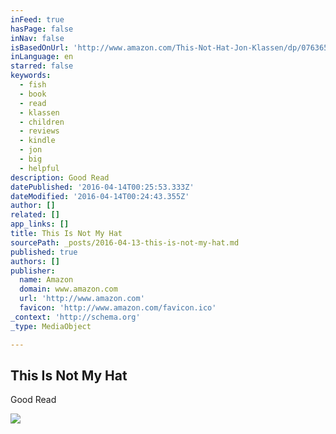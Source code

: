 ```yaml
---
inFeed: true
hasPage: false
inNav: false
isBasedOnUrl: 'http://www.amazon.com/This-Not-Hat-Jon-Klassen/dp/0763655996/ref=sr_1_1?ie=UTF8&qid=1460587925&sr=8-1&keywords=this+is+not+my+hat+by+jon+klassen'
inLanguage: en
starred: false
keywords:
  - fish
  - book
  - read
  - klassen
  - children
  - reviews
  - kindle
  - jon
  - big
  - helpful
description: Good Read
datePublished: '2016-04-14T00:25:53.333Z'
dateModified: '2016-04-14T00:24:43.355Z'
author: []
related: []
app_links: []
title: This Is Not My Hat
sourcePath: _posts/2016-04-13-this-is-not-my-hat.md
published: true
authors: []
publisher:
  name: Amazon
  domain: www.amazon.com
  url: 'http://www.amazon.com'
  favicon: 'http://www.amazon.com/favicon.ico'
_context: 'http://schema.org'
_type: MediaObject

---
```

<article style=""><h1>This Is Not My Hat</h1><p>Good Read</p><img src="https://s3-us-west-2.amazonaws.com/the-grid-img/p/4f6f902d6a59c6833677b82dc7d428bceca4b467.jpg" /></article>